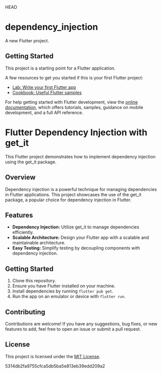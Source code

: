  HEAD
# dependency_injection

A new Flutter project.

## Getting Started

This project is a starting point for a Flutter application.

A few resources to get you started if this is your first Flutter project:

- [Lab: Write your first Flutter app](https://docs.flutter.dev/get-started/codelab)
- [Cookbook: Useful Flutter samples](https://docs.flutter.dev/cookbook)

For help getting started with Flutter development, view the
[online documentation](https://docs.flutter.dev/), which offers tutorials,
samples, guidance on mobile development, and a full API reference.

# Flutter Dependency Injection with get_it

This Flutter project demonstrates how to implement dependency injection using the get_it package.

## Overview

Dependency injection is a powerful technique for managing dependencies in Flutter applications. This project showcases the use of the get_it package, a popular choice for dependency injection in Flutter.

## Features

- **Dependency Injection:** Utilize get_it to manage dependencies efficiently.
- **Scalable Architecture:** Design your Flutter app with a scalable and maintainable architecture.
- **Easy Testing:** Simplify testing by decoupling components with dependency injection.

## Getting Started

1. Clone this repository.
2. Ensure you have Flutter installed on your machine.
3. Install dependencies by running `flutter pub get`.
4. Run the app on an emulator or device with `flutter run`.

## Contributing

Contributions are welcome! If you have any suggestions, bug fixes, or new features to add, feel free to open an issue or submit a pull request.

## License

This project is licensed under the [MIT License](LICENSE).


 5314db2fa9755cfca5db5ba5e813eb39edd209a2
